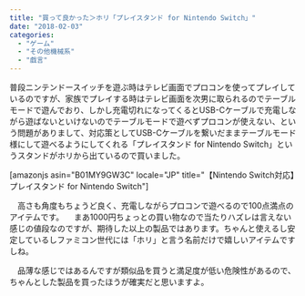 ```yaml
---
title: "買って良かった＞ホリ「プレイスタンド for Nintendo Switch」"
date: "2018-02-03"
categories: 
  - "ゲーム"
  - "その他機械系"
  - "戯言"
---
```


普段ニンテンドースイッチを遊ぶ時はテレビ画面でプロコンを使ってプレイしているのですが、家族でプレイする時はテレビ画面を次男に取られるのでテーブルモードで遊んでおり、しかし充電切れになってくるとUSB-Cケーブルで充電しながら遊ばないといけないのでテーブルモードで遊べずプロコンが使えない、という問題がありまして、対応策としてUSB-Cケーブルを繋いだままテーブルモード様にして遊べるようにしてくれる「プレイスタンド for Nintendo Switch」というスタンドがホリから出ているので買いました。

\[amazonjs asin="B01MY9GW3C" locale="JP" title="【Nintendo Switch対応】プレイスタンド for Nintendo Switch"\]

　高さも角度もちょうど良く、充電しながらプロコンで遊べるので100点満点のアイテムです。 　まあ1000円ちょっとの買い物なので当たりハズレは言えない感じの値段なのですが、期待した以上の製品ではあります。ちゃんと使えるし安定しているしファミコン世代には「ホリ」と言う名前だけで嬉しいアイテムですしね。

　品薄な感じではあるんですが類似品を買うと満足度が低い危険性があるので、ちゃんとした製品を買ったほうが確実だと思いますよ。
